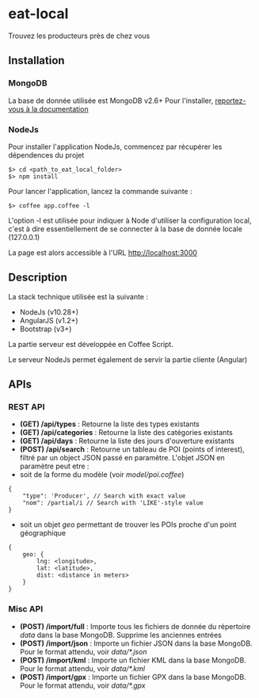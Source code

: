 eat-local
=========

Trouvez les producteurs près de chez vous


## Installation

### MongoDB

La base de donnée utilisée est MongoDB v2.6+
Pour l'installer, [reportez-vous à la documentation](http://docs.mongodb.org/manual/installation/)

### NodeJs

Pour installer l'application NodeJs, commencez par récupérer les dépendences du projet

```
$> cd <path_to_eat_local_folder>
$> npm install
```

Pour lancer l'application, lancez la commande suivante :

```
$> coffee app.coffee -l
```

L'option -l est utilisée pour indiquer à Node d'utiliser la configuration local, c'est à dire essentiellement de se
connecter à la base de donnée locale (127.0.0.1)

La page est alors accessible à l'URL [http://localhost:3000](http://localhost:3000)


## Description

La stack technique utilisée est la suivante :
- NodeJs (v10.28+)
- AngularJS (v1.2+)
- Bootstrap (v3+)

La partie serveur est développée en Coffee Script.

Le serveur NodeJs permet également de servir la partie cliente (Angular)


## APIs

### REST API
- **(GET) /api/types** : Retourne la liste des types existants
- **(GET) /api/categories** : Retourne la liste des catégories existants
- **(GET) /api/days** : Retourne la liste des jours d'ouverture existants
- **(POST) /api/search** : Retourne un tableau de POI (points of interest), filtré par un object JSON passé en paramètre.
L'objet JSON en paramètre peut etre :
 - soit de la forme du modèle (voir _model/poi.coffee_)
 
```
{
    "type": 'Producer', // Search with exact value
    "nom": /partial/i // Search with 'LIKE'-style value
}
```
 
 - soit un objet _geo_ permettant de trouver les POIs proche d'un point géographique

```
{
    geo: {
        lng: <longitude>,
        lat: <latitude>,
        dist: <distance in meters>
    }
}
```

### Misc API
- **(POST) /import/full** : Importe tous les fichiers de donnée du répertoire _data_ dans la base MongoDB. Supprime les anciennes entrées
- **(POST) /import/json** : Importe un fichier JSON dans la base MongoDB. Pour le format attendu, voir _data/*.json_
- **(POST) /import/kml** : Importe un fichier KML dans la base MongoDB. Pour le format attendu, voir _data/*.kml_
- **(POST) /import/gpx** : Importe un fichier GPX dans la base MongoDB. Pour le format attendu, voir _data/*.gpx_